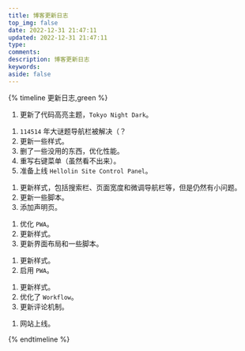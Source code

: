 ```yaml
---
title: 博客更新日志
top_img: false
date: 2022-12-31 21:47:11
updated: 2022-12-31 21:47:11
type:
comments:
description: 博客更新日志
keywords:
aside: false
---
```


{% timeline 更新日志,green %}

<!-- timeline 2023.01.04 Wed. -->

1. 更新了代码高亮主题，`Tokyo Night Dark`。

<!-- endtimeline -->

<!-- timeline 2023.01.02 Mon. -->

1. `114514` 年大谜题导航栏被解决（？
2. 更新一些样式。
3. 删了一些没用的东西，优化性能。
4. 重写右键菜单（虽然看不出来）。
5. 准备上线 `Hellolin Site Control Panel`。

<!-- endtimeline -->

<!-- timeline 2023.01.01 Sun. -->

1. 更新样式，包括搜索栏、页面宽度和微调导航栏等，但是仍然有小问题。
2. 更新一些脚本。
3. 添加声明页。

<!-- endtimeline -->

<!-- timeline 2022.12.31 Sat. -->

1. 优化 `PWA`。
2. 更新样式。
3. 更新界面布局和一些脚本。

<!-- endtimeline -->

<!-- timeline 2022.12.30 Fri. -->

1. 更新样式。
2. 启用 `PWA`。

<!-- endtimeline -->

<!-- timeline 2022.12.25 Sun. -->

1. 更新样式。
2. 优化了 `Workflow`。
3. 更新评论机制。

<!-- endtimeline -->

<!-- timeline 2022.12.24 Sat. -->

1. 网站上线。

<!-- endtimeline -->

{% endtimeline %}